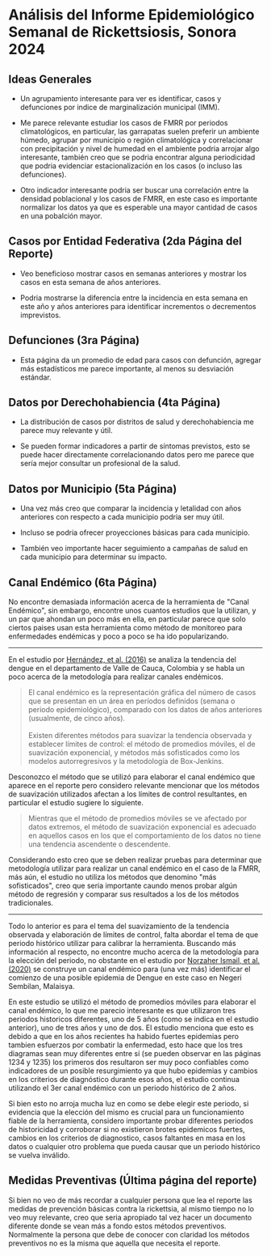 # Análisis del Informe Epidemiológico Semanal de Rickettsiosis, Sonora 2024

## Ideas Generales

- Un agrupamiento interesante para ver es identificar, casos y defunciones por indice de marginalización municipal (IMM).

- Me parece relevante estudiar los casos de FMRR por periodos climatológicos, en particular, las garrapatas suelen preferir un ambiente húmedo, agrupar por municipio o región climatológica y correlacionar con precipitación y nivel de humedad en el ambiente podria arrojar algo interesante, también creo que se podria encontrar alguna periodicidad que podria evidenciar estacionalización en los casos (o incluso las defunciones).

- Otro indicador interesante podria ser buscar una correlación entre la densidad poblacional y los casos de FMRR, en este caso es importante normalizar los datos ya que es esperable una mayor cantidad de casos en una pobalción mayor.

## Casos por Entidad Federativa (2da Página del Reporte)

- Veo beneficioso mostrar casos en semanas anteriores y mostrar los casos en esta semana de años anteriores.

- Podria mostrarse la diferencia entre la incidencia en esta semana en este año y años anteriores para identificar incrementos o decrementos imprevistos.

## Defunciones (3ra Página)

- Esta página da un promedio de edad para casos con defunción, agregar más estadísticos me parece importante, al menos su desviación estándar.

## Datos por Derechohabiencia (4ta Página)

- La distribución de casos por distritos de salud y derechohabiencia me parece muy relevante y útil.

- Se pueden formar indicadores a partir de síntomas previstos, esto se puede hacer directamente correlacionando datos pero me parece que sería mejor consultar un profesional de la salud.

## Datos por Municipio (5ta Página)

- Una vez más creo que comparar la incidencia y letalidad con años anteriores con respecto a cada municipio podria ser muy útil.

- Incluso se podria ofrecer proyecciones básicas para cada municipio.

- También veo importante hacer seguimiento a campañas de salud en cada municipio para determinar su impacto.

## Canal Endémico (6ta Página)

No encontre demasiada información acerca de la herramienta de "Canal Endémico", sin embargo, encontre unos cuantos estudios que la utilizan, y un par que ahondan un poco más en ella, en particular parece que solo ciertos paises usan esta herramienta como método de monitoreo para enfermedades endémicas y poco a poco se ha ido popularizando.

---

En el estudio por [Hernández, et al. (2016)](https://revistabiomedica.org/index.php/biomedica/article/view/2934) se analiza la tendencia del dengue en el departamento de Valle de Cauca, Colombia y se habla un poco acerca de la metodología para realizar canales endémicos.

> El  canal  endémico  es  la  representación  gráfica del  número  de  casos  que  se  presentan  en  un área  en  períodos  definidos  (semana  o  periodo epidemiológico), comparado con los datos de años anteriores (usualmente, de cinco años).</br></br>Existen   diferentes   métodos   para   suavizar   la tendencia   observada   y   establecer   límites   de control:   el   método   de   promedios   móviles,   el de   suavización   exponencial,   y   métodos   más sofisticados  como  los  modelos  autorregresivos  y la metodología de Box-Jenkins.

Desconozco el método que se utilizó para elaborar el canal endémico que aparece en el reporte pero considero relevante mencionar que los métodos de suavización utilizados afectan a los límites de control resultantes, en particular el estudio sugiere lo siguiente.

>Mientras  que  el  método  de  promedios  móviles se  ve  afectado  por  datos  extremos,  el  método de   suavización   exponencial   es   adecuado   en aquellos  casos  en  los  que  el  comportamiento  de los datos no tiene una tendencia ascendente o descendente.

Considerando esto creo que se deben realizar pruebas para determinar que metodología utilizar para realizar un canal endémico en el caso de la FMRR, más aún, el estudio no utiliza los métodos que denomino "más sofisticados", creo que seria importante caundo menos probar algún método de regresión y comparar sus resultados a los de los métodos tradicionales.

---

Todo lo anterior es para el tema del suavizamiento de la tendencia observada y elaboración de límites de control, falta abordar el tema de que periodo histórico utilizar para calibrar la herramienta. Buscando más información al respecto, no encontre mucho acerca de la metodología para la elección del periodo, no obstante en el estudio por [Norzaher Ismail, et al. (2020)](https://spaj.ukm.my/ijphr/index.php/ijphr/article/view/266) se construye un canal endémico para (una vez más) identificar el comienzo de una posible epidemia de Dengue en este caso en Negeri Sembilan, Malaisya.

En este estudio se utilizó el método de promedios móviles para elaborar el canal endémico, lo que me parecio interesante es que utilizaron tres periodos historicos diferentes, uno de 5 años (como se indica en el estudio anterior), uno de tres años y uno de dos. El estudio menciona que esto es debido a que en los años recientes ha habido fuertes epidemias pero tambien esfuerzos por combatir la enfermedad, esto hace que los tres diagramas sean muy diferentes entre sí (se pueden observar en las páginas 1234 y 1235) los primeros dos resultaron ser muy poco confiables como indicadores de un posible resurgimiento ya que hubo epidemias y cambios en los criterios de diagnóstico durante esos años, el estudio continua utilizando el 3er canal endémico con un periodo histórico de 2 años.

Si bien esto no arroja mucha luz en como se debe elegir este periodo, si evidencia que la elección del mismo es crucial para un funcionamiento fiable de la herramienta, considero importante probar diferentes periodos de historicidad y corroborar si no existieron brotes epidemicos fuertes, cambios en los criterios de diagnostico, casos faltantes en masa en los datos o cualquier otro problema que pueda causar que un periodo histórico se vuelva inválido.

## Medidas Preventivas (Última página del reporte)

Si bien no veo de más recordar a cualquier persona que lea el reporte las medidas de prevención básicas contra la rickettsia, al mismo tiempo no lo veo muy relevante, creo que seria apropiado tal vez hacer un documento diferente donde se vean más a fondo estos métodos preventivos. Normalmente la persona que debe de conocer con claridad los métodos preventivos no es la misma que aquella que necesita el reporte.
